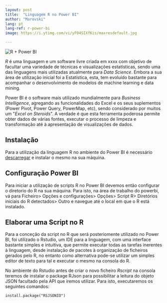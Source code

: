 ```yaml
---
layout: post
title:  "Linguagem R no Power BI"
author: "Marovski"
lang: pt
lang-ref: r-power-bi
image: https://i.ytimg.com/vi/yF04SIXfKis/maxresdefault.jpg

---
```


![R + Power BI](https://i.ytimg.com/vi/yF04SIXfKis/maxresdefault.jpg)
<br>

_R_ é uma linguagem e um software livre criada em xxxx com objetivo de facultar uma variedade de técnicas e visualizações estatísticas, sendo uma das linguagens mais utilizadas atualmente para _Data Science_. Embora a sua área de utilização inicial foi a Estatística, esta, tem evoluído bastante para acompanhar o desenvolvimento de modelos de machine learning e data mining.

Power BI é o software mais utilizado mundialmente para _Business Intelligence_, agregando as funcionalidades do Excel e os seus suplementos (Power Pivot, Power Query, PowerMap, etc), sendo considerado por muitos um "_Excel on Steroids_". A verdade é que esta ferramenta poderosa permite obter dados de várias fontes, executar o processo de limpeza e transformação até à apresentação de visualizações de dados.

## Instalação

Para a utilização da linguagem R no ambiente do Power BI é necessário [descarregar](https://cran.r-project.org/bin/windows/base/) e instalar o mesmo na sua máquina.

## Configuração Power BI
 
 Para iniciar a utilização de scripts R no Power BI devemos então configurar o diretorio do R na sua máquina. Para isto, na área de trabalho do powerbi, vá para Ficheiro> Opções e configurações> Opções> Script R> Diretórios iniciais do R detectados> Outro e navegue até o local em que o R está instalado.

## Elaborar uma Script no R

Para a conceção da script no R que será posteriomente utilizado no Power BI, foi utilizado o Rstudio, um IDE para a linguagem, com uma interface bastante simples e intuitiva, que permite executar todas as tarefas inerentes à linguagem, desde instalação de pacotes à organização de ficheiros gerados pelo R, no entanto como alternativa pode-se utilizar um simples editor de texto para tal e executar o mesmo na consola do R.




No ambiente do Rstudio antes de criar o novo ficheiro _Rscript_ na consola teremos de instalar o package RJson para possibilitar a leitura do objeto JSON facultado pela API que iremos utilizar. Para isto, executaremos os seguintes comandos:

```
install.package("RSJSONIO")

```



